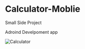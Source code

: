 # Calculator-Moblie




Small Side Project 

Adroind Develpoment app

![Calculator](https://user-images.githubusercontent.com/72893909/181273066-70983d50-a2e8-4b40-a669-44c0297b4706.png)

